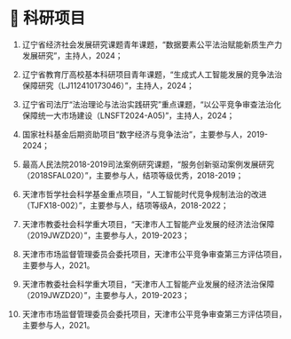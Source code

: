 # 📅 科研项目

  1. 辽宁省经济社会发展研究课题青年课题，“数据要素公平法治赋能新质生产力发展研究”，主持人，2024；
  
  2. 辽宁省教育厅高校基本科研项目青年课题，“生成式人工智能发展的竞争法治保障研究（LJ112410173046）”，主持人，2024；
  
  3. 辽宁省司法厅“法治理论与法治实践研究”重点课题，“以公平竞争审查法治化保障统一大市场建设（LNSFT2024-A05)”，主持人，2024；
  
  4. 国家社科基金后期资助项目“数字经济与竞争法治”，主要参与人，2019-2024；
  
  5. 最高人民法院2018-2019司法案例研究课题，“服务创新驱动案例发展研究（2018SFAL020）”，主要参与人，结项等级优秀，2018-2019；
  
  6. 天津市哲学社会科学基金重点项目，“人工智能时代竞争规制法治的改进（TJFX18-002）”，主要参与人，结项等级A，2018-2022；
  
  7. 天津市教委社会科学重大项目，“天津市人工智能产业发展的经济法治保障（2019JWZD20）”，主要参与人，2019-2023；
  
  8. 天津市市场监督管理委员会委托项目，天津市公平竞争审查第三方评估项目，主要参与人，2021。
  
  9. 天津市教委社会科学重大项目，“天津市人工智能产业发展的经济法治保障（2019JWZD20）”，主要参与人，2019-2023；
  
  10. 天津市市场监督管理委员会委托项目，天津市公平竞争审查第三方评估项目，主要参与人，2021。
